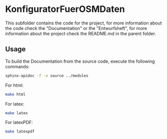 # KonfiguratorFuerOSMDaten

This subfolder contains the code for the project, for more information about the
code check the "Documentation" or the "Entwurfsheft", for more information about
the project check the README.md in the parent folder.

## Usage

To build the Documentation from the source code, execute the following commands:
```sh
sphinx-apidoc -f -o source ../modules
```
For html:
```sh
make html
```
For latex:
```sh
make latex
```
For latexPDF:
```sh
make latexpdf
```
